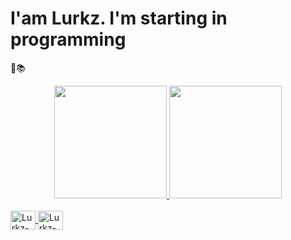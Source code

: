 # I'am Lurkz. I'm starting in programming
 📱📚

<div align="center">
  <a href="https://github.com/rafaballerini">
  <img height="180em" src="https://github-readme-stats.vercel.app/api?username=Lurkz-1&show_icons=true&theme=dark&include_all_commits=true&count_private=true"/>
  <img height="180em" src="https://github-readme-stats.vercel.app/api/top-langs/?username=Lurkz-1&layout=compact&langs_count=7&theme=dark"/>
</div>

<div style="display: inline_block"><br>
<img align="center" alt="Lurkz-html5" height="30" width="40" 
<img src="https://cdn.jsdelivr.net/gh/devicons/devicon/icons/html5/html5-original.svg"/>
<img align="center" alt=Lurkz-css3" height="30" width="40"
<img src="https://cdn.jsdelivr.net/gh/devicons/devicon/icons/css3/css3-original.svg"/>
</div>


